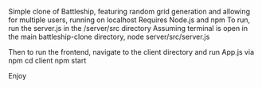 Simple clone of Battleship, featuring random grid generation and allowing for multiple users, running on localhost
Requires Node.js and npm
To run, run the server.js in the /server/src directory
Assuming terminal is open in the main battleship-clone directory,
node server/src/server.js

Then to run the frontend, navigate to the client directory and run App.js via npm
cd client
npm start

Enjoy